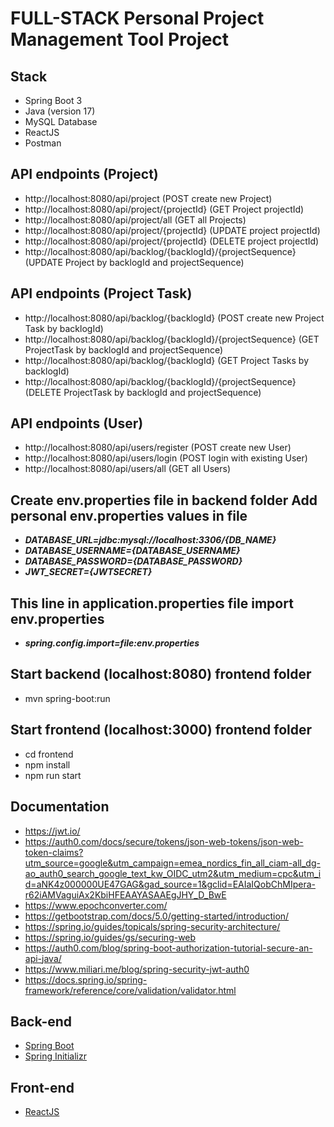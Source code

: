 # FULL-STACK Personal Project Management Tool Project

## Stack

- Spring Boot 3
- Java (version 17)
- MySQL Database
- ReactJS
- Postman

## API endpoints (Project)

- http://localhost:8080/api/project (POST create new Project)
- http://localhost:8080/api/project/{projectId} (GET Project projectId)
- http://localhost:8080/api/project/all (GET all Projects)
- http://localhost:8080/api/project/{projectId} (UPDATE project projectId)
- http://localhost:8080/api/project/{projectId} (DELETE project projectId)
- http://localhost:8080/api/backlog/{backlogId}/{projectSequence} (UPDATE Project by backlogId and projectSequence)

## API endpoints (Project Task)

- http://localhost:8080/api/backlog/{backlogId} (POST create new Project Task by backlogId)
- http://localhost:8080/api/backlog/{backlogId}/{projectSequence} (GET ProjectTask by backlogId and projectSequence)
- http://localhost:8080/api/backlog/{backlogId} (GET Project Tasks by backlogId)
- http://localhost:8080/api/backlog/{backlogId}/{projectSequence} (DELETE ProjectTask by backlogId and projectSequence)

## API endpoints (User)

- http://localhost:8080/api/users/register (POST create new User)
- http://localhost:8080/api/users/login (POST login with existing User)
- http://localhost:8080/api/users/all (GET all Users)

## **Create env.properties file in backend folder Add personal env.properties values in file**

- **_DATABASE_URL=jdbc:mysql://localhost:3306/{DB_NAME}_**
- **_DATABASE_USERNAME={DATABASE_USERNAME}_**
- **_DATABASE_PASSWORD={DATABASE_PASSWORD}_**
- **_JWT_SECRET={JWTSECRET}_**

## **This line in application.properties file import env.properties**

- **_spring.config.import=file:env.properties_**

## Start backend (localhost:8080) frontend folder

- mvn spring-boot:run

## Start frontend (localhost:3000) frontend folder

- cd frontend
- npm install
- npm run start

## Documentation

- https://jwt.io/
- https://auth0.com/docs/secure/tokens/json-web-tokens/json-web-token-claims?utm_source=google&utm_campaign=emea_nordics_fin_all_ciam-all_dg-ao_auth0_search_google_text_kw_OIDC_utm2&utm_medium=cpc&utm_id=aNK4z000000UE47GAG&gad_source=1&gclid=EAIaIQobChMIpera-r62iAMVaguiAx2KbiHFEAAYASAAEgJHY_D_BwE
- https://www.epochconverter.com/
- https://getbootstrap.com/docs/5.0/getting-started/introduction/
- https://spring.io/guides/topicals/spring-security-architecture/
- https://spring.io/guides/gs/securing-web
- https://auth0.com/blog/spring-boot-authorization-tutorial-secure-an-api-java/
- https://www.miliari.me/blog/spring-security-jwt-auth0
- https://docs.spring.io/spring-framework/reference/core/validation/validator.html

## Back-end

- [Spring Boot](https://spring.io/projects/spring-boot)
- [Spring Initializr](https://start.spring.io/)

## Front-end

- [ReactJS](https://react.dev/)
